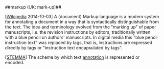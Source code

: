 ##markup (UK: mark-up)##

\[[Wikipedia](http://en.wikipedia.org/wiki/Markup_language) 2014-10-03\] A (document) Markup language is a modern system for annotating a document in a way that is syntactically distinguishable from the text. The idea and terminology evolved from the "marking up" of paper manuscripts, i.e.  the revision instructions by editors, traditionally written with a blue pencil on authors' manuscripts. In digital media this "blue pencil instruction text" was replaced by tags, that is, instructions are expressed directly by tags or "instruction text encapsulated by tags”.

\[[STEMMA](SOURCES.md#STEMMA)\] The scheme by which text [annotation](annotation.md) is represented or encoded.
